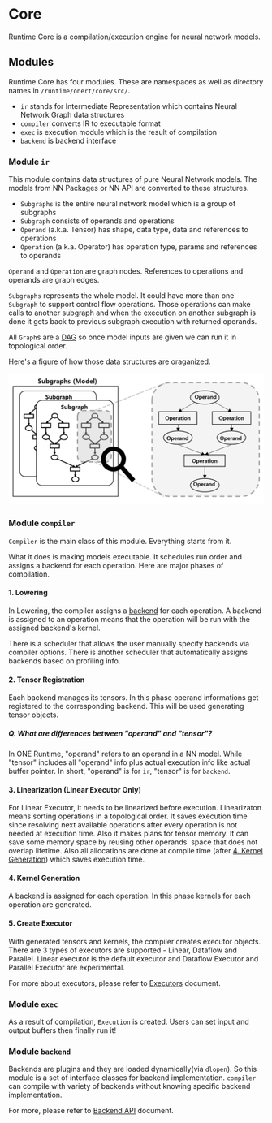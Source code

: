 # Core

Runtime Core is a compilation/execution engine for neural network models.

## Modules

Runtime Core has four modules. These are namespaces as well as directory names in `/runtime/onert/core/src/`.

- `ir`  stands for Intermediate Representation which contains Neural Network Graph data structures
- `compiler` converts IR to executable format
- `exec` is execution module which is the result of compilation
- `backend` is backend interface

### Module `ir`

This module contains data structures of pure Neural Network models. The models from NN Packages or NN API are converted to these structures.

- `Subgraphs` is the entire neural network model which is a group of subgraphs
- `Subgraph` consists of operands and operations
- `Operand` (a.k.a. Tensor) has shape, data type, data and references to operations
- `Operation` (a.k.a. Operator) has operation type, params and references to operands

`Operand` and `Operation` are graph nodes. References to operations and operands are graph edges.

`Subgraphs` represents the whole model. It could have more than one `Subgraph` to support control flow operations. Those operations can make calls to another subgraph and when the execution on another subgraph is done it gets back to previous subgraph execution with returned operands.

All `Graph`s are a [DAG](https://en.wikipedia.org/wiki/Directed_acyclic_graph) so once model inputs are given we can run it in topological order.

Here's a figure of how those data structures are oraganized.

![Core](core-figure-ir.png)
### Module `compiler`

`Compiler` is the main class of this module. Everything starts from it.

What it does is making models executable. It schedules run order and assigns a backend for each operation. Here are major phases of compilation.

#### 1. Lowering

In Lowering, the compiler assigns a [backend](#) for each operation. A backend is assigned to an operation means that the operation will be run with the assigned backend's kernel.

There is a scheduler that allows the user manually specify backends via compiler options. There is another scheduler that automatically assigns backends based on profiling info.

#### 2. Tensor Registration

Each backend manages its tensors. In this phase operand informations get registered to the corresponding backend. This will be used generating tensor objects.

##### Q. What are differences between "operand" and "tensor"?

In ONE Runtime, "operand" refers to an operand in a NN model. While "tensor" includes all "operand" info plus actual execution info like actual buffer pointer. In short, "operand" is for `ir`, "tensor" is for `backend`.

#### 3. Linearization (Linear Executor Only)

For Linear Executor, it needs to be linearized before execution. Linearizaton means sorting operations in a topological order. It saves execution time since resolving next available operations after every operation is not needed at execution time. Also it makes plans for tensor memory. It can save some memory space by reusing other operands' space that does not overlap lifetime. Also all allocations are done at compile time (after [4. Kernel Generation](#4.-kernel-generation)) which saves execution time.

#### 4. Kernel Generation

A backend is assigned for each operation. In this phase kernels for each operation are generated.

#### 5. Create Executor

With generated tensors and kernels, the compiler creates executor objects. There are 3 types of executors are supported - Linear, Dataflow and Parallel. Linear executor is the default executor and Dataflow Executor and Parallel Executor are experimental.

For more about executors, please refer to [Executors](#) document.

### Module `exec`

As a result of compilation, `Execution` is created. Users can set input and output buffers then finally run it!

### Module `backend`

Backends are plugins and they are loaded dynamically(via `dlopen`). So this module is a set of interface classes for backend implementation. `compiler` can compile with variety of backends without knowing specific backend implementation.

For more, please refer to [Backend API](#) document.
